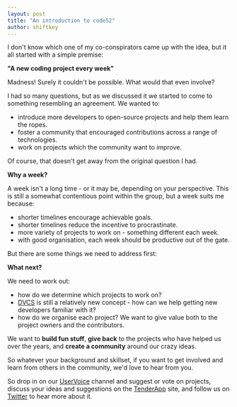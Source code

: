```yaml
--- 
layout: post
title: "An introduction to code52"
author: shiftkey
---
```


I don't know which one of my co-conspirators came up with the idea, but it all started with a simple premise:

**"A new coding project every week"**

Madness! Surely it couldn't be possible. What would that even involve? 

I had so many questions, but as we discussed it we started to come to something resembling an agreement. We wanted to:

 - introduce more developers to open-source projects and help them learn the ropes.
 - foster a community that encouraged contributions across a range of technologies.
 - work on projects which the community want to improve.

 Of course, that doesn't get away from the original question I had. 

 **Why a week?**

 A week isn't a long time - or it may be, depending on your perspective. This is still a somewhat contentious point within the group, but a week suits me because:

 - shorter timelines encourage achievable goals.
 - shorter timelines reduce the incentive to procrastinate.
 - more variety of projects to work on - something different each week.
 - with good organisation, each week should be productive out of the gate.

 But there are some things we need to address first:

 **What next?**

We need to work out:

 - how do we determine which projects to work on?
 - [DVCS](http://en.wikipedia.org/wiki/Distributed_revision_control) is still a relatively new concept - how can we help getting new developers familiar with it?
 - how do we organise each project? We want to give value both to the project owners and the contributors.

 We want to **build fun stuff**, **give back** to the projects who have helped us over the years, and **create a community** around our crazy ideas.

 So whatever your background and skillset, if you want to get involved and learn from others in the community, we'd love to hear from you.

 So drop in on our [UserVoice](http://code52.uservoice.org) channel and suggest or vote on projects, discuss your ideas and suggestions on the [TenderApp](http://code52.tenderapp.com) site, and follow us on [Twitter](http://twitter.com/code52_org) to hear more about it.


 



